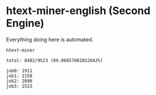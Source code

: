 # htext-miner-english (Second Engine)

Everything doing here is automated.

```
htext-miner

total: 8482/9523 (89.06857082852042%)

job0: 1911
job1: 2158
job2: 2890
job3: 1523
```